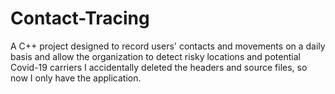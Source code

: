 # Contact-Tracing
A C++ project designed to record users' contacts and movements on a daily basis and allow the organization to detect risky locations and potential Covid-19 carriers
I accidentally deleted the headers and source files, so now I only have the application. 
